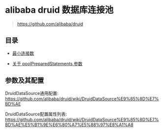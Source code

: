# alibaba druid 数据库连接池

> https://github.com/alibaba/druid

## 目录

+ [最小连接数](minIdle.md)

+ [关于 poolPreparedStatements 参数](poolPreparedStatements.md)


## 参数及其配置

DruidDataSource通用配置: https://github.com/alibaba/druid/wiki/DruidDataSource%E9%85%8D%E7%BD%AE

DruidDataSource配置属性列表: https://github.com/alibaba/druid/wiki/DruidDataSource%E9%85%8D%E7%BD%AE%E5%B1%9E%E6%80%A7%E5%88%97%E8%A1%A8